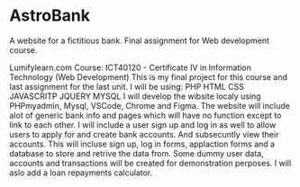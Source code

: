 # AstroBank
A website for a fictitious bank. Final assignment for Web development course. 

Lumifylearn.com Course:  ICT40120 - Certificate IV in Information Technology (Web Development)
This is my final project for this course and last assignment for the last unit.
I will be using:
PHP
HTML
CSS
JAVASCRITP
JQUERY
MYSQL
I will develop the wibsite localy using PHPmyadmin, Mysql, VSCode, Chrome and Figma.
The website will include alot of generic bank info and pages which will have no function except to link to each other.
I will include a user sign up and log in as well to allow users to apply for and create bank accounts. And subsecuntly view their accounts.
This will incluse sign up, log in forms, applaction forms and a database to store and retrive the data from.
Some dummy user data, accounts and transactions will be created for demonstration perposes.
I will aslo add a loan repayments calculator.
